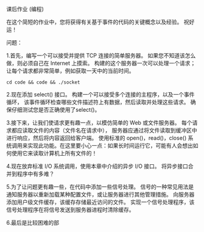 课后作业 (编程)

在这个简短的作业中，您将获得有关基于事件的代码的关键概念以及经验。 祝好运！ 

问题：

1.首先，编写一个可以接受并提供 TCP 连接的简单服务器。 如果您不知道该怎么做，则必须自己在 Internet 上摸索。 
构建的这个服务器一次可以处理一个请求； 让每个请求都非常简单，例如获取一天中的当前时间。
  
```shell script
cd code && code && ./socket
```
  
2.现在添加 select() 接口。 构建一个可以接受多个连接的主程序，以及一个事件循环，
该事件循环检查哪些文件描述符上有数据，然后读取并处理这些请求。 确保仔细测试您是否正确使用了select()。

3.接下来，让我们使请求更有趣一点，以模仿简单的 Web 或文件服务器。 每个请求都应读取文件的内容（文件名在请求中），
服务器应通过将文件读取到缓冲区中进行响应，然后将内容返回给客户端。 使用标准的 open()，read()，close() 
系统调用来实现此功能。在这里要小心一点：如果长时间运行它，可能有人会想出如何使用它来读取计算机上所有文件的！
  
4.现在放弃标准 I/O 系统调用，使用本章中介绍的异步 I/O 接口。 将异步接口合并到程序中有多难？

5.为了让问题更有趣一些，在代码中添加一些信号处理。 信号的一种常见用法是通知服务器以重新加载某种配置文件，或让服务器进行其他管理措施。 
向服务器添加用户级文件缓存，该缓存存储最近访问的文件。 实现一个信号处理程序，该信号处理程序在将信号发送到服务器进程时清除缓存。

6.最后是比较困难的部